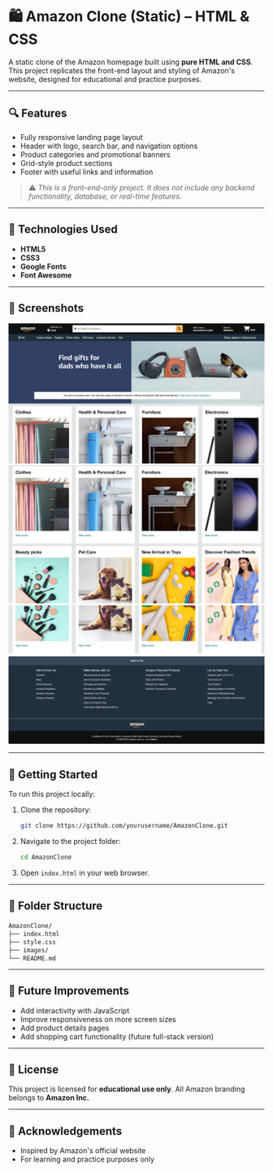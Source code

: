 # 🛍️ Amazon Clone (Static) – HTML & CSS

A static clone of the Amazon homepage built using **pure HTML and CSS**. This project replicates the front-end layout and styling of Amazon's website, designed for educational and practice purposes.

---

## 🔍 Features

* Fully responsive landing page layout
* Header with logo, search bar, and navigation options
* Product categories and promotional banners
* Grid-style product sections
* Footer with useful links and information

> ⚠️ *This is a front-end-only project. It does not include any backend functionality, database, or real-time features.*

---

## 💠 Technologies Used

* **HTML5**
* **CSS3**
* **Google Fonts** 
* **Font Awesome** 

---

## 📸 Screenshots

![Home Page](/images/HomePage.png)
![Shopping Options](images/options.png)
![Website Footer](images/footer.png)

---

## 🚀 Getting Started

To run this project locally:

1. Clone the repository:

   ```bash
   git clone https://github.com/yourusername/AmazonClone.git
   ```

2. Navigate to the project folder:

   ```bash
   cd AmazonClone
   ```

3. Open `index.html` in your web browser.

---

## 📂 Folder Structure

```plaintext
AmazonClone/
├── index.html
├── style.css
├── images/
└── README.md
```

---

## 📌 Future Improvements

* Add interactivity with JavaScript
* Improve responsiveness on more screen sizes
* Add product details pages
* Add shopping cart functionality (future full-stack version)

---

## 📄 License

This project is licensed for **educational use only**. All Amazon branding belongs to **Amazon Inc.**

---

## 🙌 Acknowledgements

* Inspired by Amazon's official website
* For learning and practice purposes only

